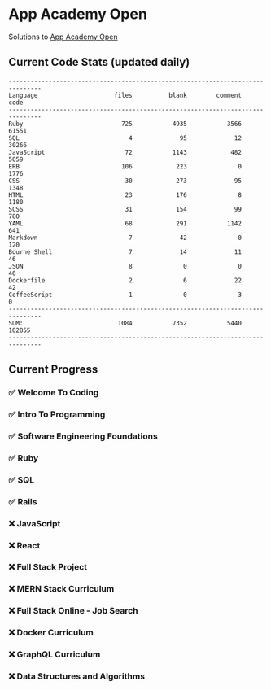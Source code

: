 # App Academy Open
Solutions to [App Academy Open](https://open.appacademy.io)

## Current Code Stats (updated daily)

```
-------------------------------------------------------------------------------
Language                     files          blank        comment           code
-------------------------------------------------------------------------------
Ruby                           725           4935           3566          61551
SQL                              4             95             12          30266
JavaScript                      72           1143            482           5059
ERB                            106            223              0           1776
CSS                             30            273             95           1348
HTML                            23            176              8           1180
SCSS                            31            154             99            780
YAML                            68            291           1142            641
Markdown                         7             42              0            120
Bourne Shell                     7             14             11             46
JSON                             8              0              0             46
Dockerfile                       2              6             22             42
CoffeeScript                     1              0              3              0
-------------------------------------------------------------------------------
SUM:                          1084           7352           5440         102855
-------------------------------------------------------------------------------
```

## Current Progress

### ✅ Welcome To Coding
### ✅ Intro To Programming
### ✅ Software Engineering Foundations
### ✅ Ruby
### ✅ SQL
### ✅ Rails
### ❌ JavaScript
### ❌ React
### ❌ Full Stack Project
### ❌ MERN Stack Curriculum
### ❌ Full Stack Online - Job Search
### ❌ Docker Curriculum
### ❌ GraphQL Curriculum
### ❌ Data Structures and Algorithms
